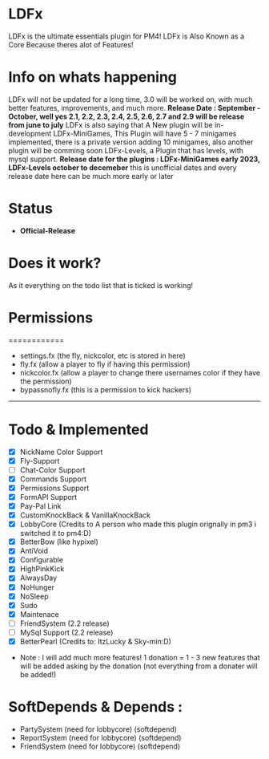 # LDFx
LDFx is the ultimate essentials plugin for PM4!
LDFx is Also Known as a Core Because theres alot of Features!
# Info on whats happening
LDFx will not be updated for a long time, 3.0 will be worked on, with much better features, improvements, and much more.
**Release Date : September - October, well yes 2.1, 2.2, 2.3, 2.4, 2.5, 2.6, 2.7 and 2.9 will be release from june to july**
LDFx is also saying that A New plugin will be in-development LDFx-MiniGames, This Plugin will have 5 - 7 minigames implemented, there is a private version adding 10 minigames, also another plugin will be comming soon LDFx-Levels, a Plugin that has levels, with mysql support.
**Release date for the plugins : LDFx-MiniGames early 2023, LDFx-Levels october to decemeber**
this is unofficial dates and every release date here can be much more early or later
# Status
- **Official-Release**
# Does it work?
As it everything on the todo list that is ticked is working!
# Permissions
============
- settings.fx (the fly, nickcolor, etc is stored in here)
- fly.fx (allow a player to fly if having this permission)
- nickcolor.fx (allow a player to change there usernames color if they have the permission)
- bypassnofly.fx (this is a permission to kick hackers)
------------
# Todo & Implemented
- [X] NickName Color Support
- [X] Fly-Support
- [ ] Chat-Color Support
- [X] Commands Support
- [X] Permissions Support
- [X] FormAPI Support
- [X] Pay-Pal Link
- [X] CustomKnockBack & VanillaKnockBack
- [X] LobbyCore (Credits to A person who made this plugin orignally in pm3 i switched it to pm4:D)
- [X] BetterBow (like hypixel)
- [X] AntiVoid
- [X] Configurable
- [X] HighPinkKick 
- [X] AlwaysDay
- [X] NoHunger
- [X] NoSleep
- [X] Sudo
- [X] Maintenace
- [ ] FriendSystem (2.2 release)
- [ ] MySql Support (2.2 release)
- [X] BetterPearl (Credits to: ItzLucky & Sky-min:D)
- Note : I will add much more features! 1 donation = 1 - 3 new features that will be added asking by the donation (not everything from a donater will be added!)
# SoftDepends & Depends :
- PartySystem (need for lobbycore) (softdepend)
- ReportSystem (need for lobbycore) (softdepend)
- FriendSystem (need for lobbycore) (softdepend)
